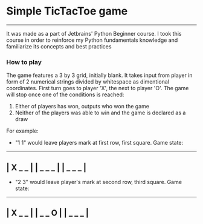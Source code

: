 # Simple TicTacToe game

---

It was made as a part of Jetbrains' Python Beginner course. I took this course in order to reinforce my Python fundamentals knowledge and familiarize its concepts and best practices

### How to play

The game features a 3 by 3 grid, initially blank. It takes input from player in form of 2 numerical strings divided by whitespace as dimentional coordinates.
First turn goes to player 'X', the next to player 'O'. The game will stop once one of the conditions is reached:
1. Either of players has won, outputs who won the game
2. Neither of the players was able to win and the game is declared as a draw

For example:
- "1 1" would leave players mark at first row, first square.
Game state:
---------
| X _ _ |
| _ _ _ |
| _ _ _ |
---------

- "2 3" would leave player's mark at second row, third square.
Game state:
---------
| X _ _ |
| _ _ O |
| _ _ _ |
---------
